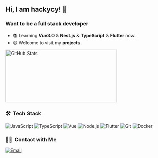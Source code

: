 ## Hi, I am hackycy! 👋

### Want to be a full stack developer

- 📚  Learning  **Vue3.0** & **Nest.js** & **TypeScript** & **Flutter** now.
- 😄  Welcome to visit my **projects**.

<div class="half">
  <img width="350px" height="165px" alt="GitHub Stats" src="https://github-readme-stats.vercel.app/api?username=hackycy&count_private=true&show_icons=true" />
</div>

### 🛠 &nbsp;Tech Stack
![JavaScript](https://img.shields.io/badge/-JavaScript-333333?style=flat&logo=javascript)
![TypeScript](https://img.shields.io/badge/-TypeScript-333333?style=flat&logo=typescript)
![Vue](https://img.shields.io/badge/-Vue-333333?style=flat&logo=vue.js)
![Node.js](https://img.shields.io/badge/-Node-333333?style=flat&logo=node.js)
![Flutter](https://img.shields.io/badge/-Flutter-333333?style=flat&logo=flutter)
![Git](https://img.shields.io/badge/-Git-333333?style=flat&logo=git)
![Docker](https://img.shields.io/badge/-Docker-333333?style=flat&logo=docker)

### 🤝🏻 &nbsp;Contact with Me
<a href="mailto:qa894178522@qq.com"><img alt="Email" src="https://img.shields.io/badge/Email-qa894178522@qq.com-blue?style=flat-square&logo=gmail"></a>
